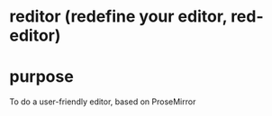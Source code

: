# reditor (redefine your editor, red-editor)
   
# purpose 
  To do a user-friendly editor, based on ProseMirror
  
